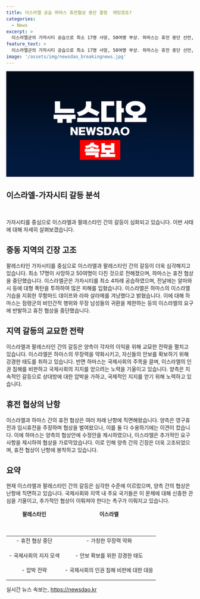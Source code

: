 ```yaml
---
title: 이스라엘 공습 하마스 휴전협상 중단 결정  재밌겠죠?
categories:
  - News
excerpt: >
  이스라엘군의 가자시티 공습으로 최소 17명 사망, 50여명 부상. 하마스는 휴전 중단 선언, 이스라엘은 공습으로 이스라엘 기습 주도자 겨냥. 하마스는 영구휴전 주장, 이스라엘은 임시휴전 요구. 네타냐후 총리는 협상안 수정 거부. AFP통신은 하마스가 비무장 민간인 피해 주장. 이스라엘은 어깃장 거론. (150자)
feature_text: >
  이스라엘군의 가자시티 공습으로 최소 17명 사망, 50여명 부상. 하마스는 휴전 중단 선언, 이스라엘은 공습으로 이스라엘 기습 주도자 겨냥. 하마스는 영구휴전 주장, 이스라엘은 임시휴전 요구. 네타냐후 총리는 협상안 수정 거부. AFP통신은 하마스가 비무장 민간인 피해 주장. 이스라엘은 어깃장 거론. (150자)
image: '/assets/img/newsdao_breakingnews.jpg'
---
```


<p><img src="/assets/img/newsdao_breakingnews.jpg" alt="bookingtag 속보" /></p>

<h2>이스라엘-가자시티 갈등 분석</h2>

<p data-ke-size="size16">&nbsp;</p>

<p>가자시티를 중심으로 이스라엘과 팔레스타인 간의 갈등이 심화되고 있습니다. 이번 사태에 대해 자세히 살펴보겠습니다.</p>

<h2 data-ke-size="size26">중동 지역의 긴장 고조</h2>

<p>팔레스타인 가자시티를 중심으로 이스라엘과 팔레스타인 간의 갈등이 더욱 심각해지고 있습니다. 최소 17명이 사망하고 50여명이 다친 것으로 전해졌으며, 하마스는 휴전 협상을 중단했습니다. 이스라엘군은 가자시티를 최소 4차례 공습하였으며, 전날에는 알마와시 등에 대형 폭탄을 투하하여 많은 피해를 입혔습니다. 이스라엘은 하마스의 이스라엘 기습을 지휘한 무함마드 데이프와 라파 살라메를 겨냥했다고 밝혔습니다. 이에 대해 하마스는 점령군의 비인간적 행위와 무장 남성들의 귀환을 제한하는 등의 이스라엘의 요구에 반발하고 휴전 협상을 중단했습니다.</p>

<h2 data-ke-size="size26">지역 갈등의 교묘한 전략</h2>

<p>이스라엘과 팔레스타인 간의 갈등은 양측이 각자의 이익을 위해 교묘한 전략을 펼치고 있습니다. 이스라엘은 하마스의 무장력을 약화시키고, 자신들의 안보를 확보하기 위해 강경한 태도를 취하고 있습니다. 반면 하마스는 국제사회의 주목을 끌며, 이스라엘의 인권 침해를 비판하고 국제사회의 지지를 얻으려는 노력을 기울이고 있습니다. 양측은 지속적인 갈등으로 상대방에 대한 압박을 가하고, 국제적인 지지를 얻기 위해 노력하고 있습니다.</p>

<h2 data-ke-size="size26">휴전 협상의 난항</h2>

<p>이스라엘과 하마스 간의 휴전 협상은 여러 차례 난항에 직면해왔습니다. 양측은 영구휴전과 임시휴전을 주장하며 협상을 벌여왔으나, 이를 둘 다 수용하기에는 이견이 컸습니다. 이에 하마스는 양측의 협상안에 수정안을 제시하였으나, 이스라엘은 추가적인 요구사항을 제시하여 협상을 가로막았습니다. 이로 인해 양측 간의 긴장은 더욱 고조되었으며, 휴전 협상이 난항에 봉착하고 있습니다.</p>

<h2 data-ke-size="size26">요약</h2>

<p>현재 이스라엘과 팔레스타인 간의 갈등은 심각한 수준에 이르렀으며, 양측 간의 협상은 난항에 직면하고 있습니다. 국제사회와 지역 내 주요 국가들은 이 문제에 대해 신중한 관심을 기울이고, 추가적인 협상이 이뤄져야 한다는 촉구가 이뤄지고 있습니다.</p></p>

<table>
<thead>
<tr>
<td style="text-align: center; height: 17px;"><b>팔레스타인<p data-ke-size="size16">&nbsp;</p>
</b></td>

<td style="text-align: center; height: 17px;"><b>이스라엘<p data-ke-size="size16">&nbsp;</p></b></td>
</tr>
</thead>
<tbody>
<tr>
<td style="text-align: center; height: 17px;">- 휴전 협상 중단
<p data-ke-size="size16"></p>
</td>
<td style="text-align: center; height: 17px;">- 가칭한 무장력 약화
<p data-ke-size="size16"></p>
</td>
</tr>
<tr>
<td style="text-align: center; height: 17px;">- 국제사회의 지지 모색
<p data-ke-size="size16"></p>
</td>
<td style="text-align: center; height: 17px;">- 안보 확보를 위한 강경한 태도
<p data-ke-size="size16"></p>
</td>
</tr>
<tr>
<td style="text-align: center; height: 17px;">- 압박 전략
<p data-ke-size="size16"></p>
</td>
<td style="text-align: center; height: 17px;">- 국제사회의 인권 침해 비판에 대한 대응
<p data-ke-size="size16"></p>
</td>
</tr>
</tbody>
</table>

<p data-ke-size="size16"></p>
실시간 뉴스 속보는, <a href="https://newsdao.kr" rel="dofollow">https://newsdao.kr</a>


